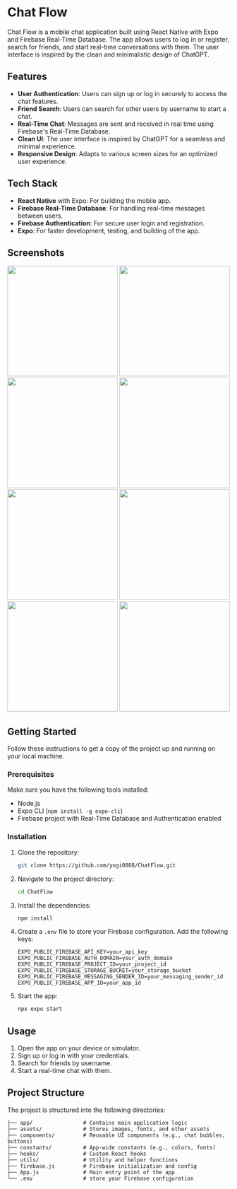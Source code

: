 # Chat Flow

Chat Flow is a mobile chat application built using React Native with Expo and Firebase Real-Time Database. The app allows users to log in or register, search for friends, and start real-time conversations with them. The user interface is inspired by the clean and minimalistic design of ChatGPT.

## Features

- **User Authentication**: Users can sign up or log in securely to access the chat features.
- **Friend Search**: Users can search for other users by username to start a chat.
- **Real-Time Chat**: Messages are sent and received in real time using Firebase's Real-Time Database.
- **Clean UI**: The user interface is inspired by ChatGPT for a seamless and minimal experience.
- **Responsive Design**: Adapts to various screen sizes for an optimized user experience.

## Tech Stack

- **React Native** with Expo: For building the mobile app.
- **Firebase Real-Time Database**: For handling real-time messages between users.
- **Firebase Authentication**: For secure user login and registration.
- **Expo**: For faster development, testing, and building of the app.

## Screenshots

<img src="https://github.com/user-attachments/assets/d4723fb0-a889-408d-87ac-50a352b1fb19" width="250">
<img src="https://github.com/user-attachments/assets/4dcf0d69-0b95-48aa-a3be-2afcbe56f989" width="250">
<img src="https://github.com/user-attachments/assets/91749d0c-2ee4-4f95-b1b9-c30ce808e580" width="250">
<img src="https://github.com/user-attachments/assets/e52d2224-7f89-4089-9680-2ab3101527a3" width="250">
<img src="https://github.com/user-attachments/assets/bb8bfb04-e625-4c51-a4c4-ace7fc741153" width="250">
<img src="https://github.com/user-attachments/assets/0542816d-7646-410f-8729-d62865374552" width="250">
<img src="https://github.com/user-attachments/assets/45a4df8a-7b56-4299-8e50-511f642ade70" width="250">
<img src="https://github.com/user-attachments/assets/ea3a37d4-985b-4fa2-8ff0-b88496e84361" width="250">

## Getting Started

Follow these instructions to get a copy of the project up and running on your local machine.

### Prerequisites

Make sure you have the following tools installed:

- Node.js
- Expo CLI (`npm install -g expo-cli`)
- Firebase project with Real-Time Database and Authentication enabled

### Installation

1. Clone the repository:

   ```bash
   git clone https://github.com/yogi0808/ChatFlow.git
   ```

2. Navigate to the project directory:

   ```bash
   cd ChatFlow
   ```

3. Install the dependencies:

   ```bash
   npm install
   ```

4. Create a `.env` file to store your Firebase configuration. Add the following keys:

   ```env
   EXPO_PUBLIC_FIREBASE_API_KEY=your_api_key
   EXPO_PUBLIC_FIREBASE_AUTH_DOMAIN=your_auth_domain
   EXPO_PUBLIC_FIREBASE_PROJECT_ID=your_project_id
   EXPO_PUBLIC_FIREBASE_STORAGE_BUCKET=your_storage_bucket
   EXPO_PUBLIC_FIREBASE_MESSAGING_SENDER_ID=your_messaging_sender_id
   EXPO_PUBLIC_FIREBASE_APP_ID=your_app_id
   ```

5. Start the app:

   ```bash
   npx expo start
   ```

## Usage

1. Open the app on your device or simulator.
2. Sign up or log in with your credentials.
3. Search for friends by username.
4. Start a real-time chat with them.

## Project Structure

The project is structured into the following directories:

```
├── app/                # Contains main application logic
├── assets/             # Stores images, fonts, and other assets
├── components/         # Reusable UI components (e.g., chat bubbles, buttons)
├── constants/          # App-wide constants (e.g., colors, fonts)
├── hooks/              # Custom React hooks
├── utils/              # Utility and helper functions
├── firebase.js         # Firebase initialization and config
├── App.js              # Main entry point of the app
└── .env                # store your Firebase configuration
```
